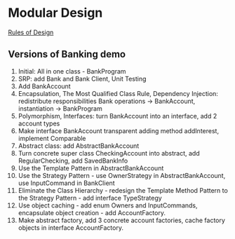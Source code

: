 Modular Design
==============

[Rules of Design](Rules.md)

Versions of Banking demo
------------------------

1. Initial: All in one class - BankProgram
2. SRP: add Bank and Bank Client, Unit Testing
3. Add BankAccount
4. Encapsulation, The Most Qualified Class Rule, Dependency Injection:
  redistribute responsibilities Bank operations -> BankAccount, 
  instantiation -> BankProgram
5. Polymorphism, Interfaces: turn BankAccount into an interface, add 2 account types
6. Make interface BankAccount transparent adding method addInterest, implement Comparable
7. Abstract class: add AbstractBankAccount  
8. Turn concrete super class CheckingAccount into abstract, add RegularChecking,
   add SavedBankInfo
9. Use the Template Pattern in AbstractBankAccount 
10. Use the Strategy Pattern - use OwnerStrategy in AbstractBankAccount, 
                               use InputCommand in BankClient
11. Eliminate the Class Hierarchy - redesign the Template Method Pattern to the Strategy Pattern -
    add interface TypeStrategy
12. Use object caching - add enum Owners and InputCommands,
    encapsulate object creation - add AccountFactory.
13. Make abstract factory, add 3 concrete account factories, cache factory objects in interface AccountFactory.
